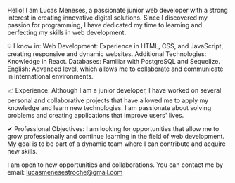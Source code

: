 Hello! I am Lucas Meneses, a passionate junior web developer with a strong interest in creating innovative digital solutions. Since I discovered my passion for programming, I have dedicated 
my time to learning and perfecting my skills in web development.

💡 I know in:
Web Development: Experience in HTML, CSS, and JavaScript, creating responsive and dynamic websites.
Additional Technologies: Knowledge in React.
Databases: Familiar with PostgreSQL and Sequelize.
English: Advanced level, which allows me to collaborate and communicate in international environments.

📈 Experience:
Although I am a junior developer, I have worked on several personal and collaborative projects that have allowed me to apply my knowledge and learn new technologies. I am passionate about solving problems and creating applications that improve users' lives.

✔ Professional Objectives:
I am looking for opportunities that allow me to grow professionally and continue learning in the field of web development. My goal is to be part of a dynamic team where I can contribute and acquire new skills.

I am open to new opportunities and collaborations. You can contact me by email:
lucasmenesestroche@gmail.com
